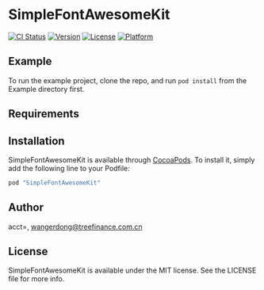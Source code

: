 # SimpleFontAwesomeKit

[![CI Status](http://img.shields.io/travis/acct<blob>=<NULL>/SimpleFontAwesomeKit.svg?style=flat)](https://travis-ci.org/acct<blob>=<NULL>/SimpleFontAwesomeKit)
[![Version](https://img.shields.io/cocoapods/v/SimpleFontAwesomeKit.svg?style=flat)](http://cocoapods.org/pods/SimpleFontAwesomeKit)
[![License](https://img.shields.io/cocoapods/l/SimpleFontAwesomeKit.svg?style=flat)](http://cocoapods.org/pods/SimpleFontAwesomeKit)
[![Platform](https://img.shields.io/cocoapods/p/SimpleFontAwesomeKit.svg?style=flat)](http://cocoapods.org/pods/SimpleFontAwesomeKit)

## Example

To run the example project, clone the repo, and run `pod install` from the Example directory first.

## Requirements

## Installation

SimpleFontAwesomeKit is available through [CocoaPods](http://cocoapods.org). To install
it, simply add the following line to your Podfile:

```ruby
pod "SimpleFontAwesomeKit"
```

## Author

acct<blob>=<NULL>, wangerdong@treefinance.com.cn

## License

SimpleFontAwesomeKit is available under the MIT license. See the LICENSE file for more info.
